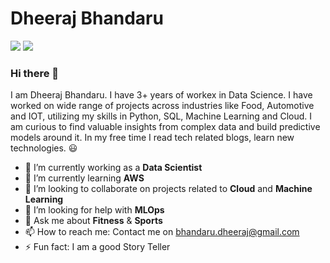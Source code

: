 # Dheeraj Bhandaru 
[![](https://github.com/arpit-dwivedi/arpit-dwivedi.github.io/raw/master/assets/img/Webp.net-resizeimage.png)](https://www.linkedin.com/in/dheerajbhandaru/)
[![](https://github.com/arpit-dwivedi/arpit-dwivedi/raw/master/kaggle.png)](https://www.kaggle.com/castiger)
### Hi there 👋

I am Dheeraj Bhandaru. I have 3+ years of workex in Data Science. I have worked on wide range of projects across industries like Food, Automotive and IOT, utilizing my skills in Python, SQL, Machine Learning and Cloud. I am curious to find valuable insights from complex data and build predictive models around it. In my free time I read tech related blogs, learn new technologies.  :smiley:                  

- 🔭 I’m currently working as a **Data Scientist** 
- 🌱 I’m currently learning **AWS**
- 👯 I’m looking to collaborate on projects related to  **Cloud** and **Machine Learning**
- 🤔 I’m looking for help with **MLOps**
- 💬 Ask me about **Fitness** & **Sports**
- 📫 How to reach me: Contact me on bhandaru.dheeraj@gmail.com
- ⚡ Fun fact: I am a good Story Teller
